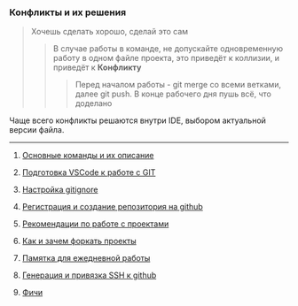 ### Конфликты и их решения

>Хочешь сделать хорошо, сделай это сам
>>В случае работы в команде, не допускайте одновременную работу в одном файле проекта, это приведёт к коллизии, и приведёт к **Конфликту**
>>>Перед началом работы - git merge со всеми ветками, далее git push.
>>>В конце рабочего дня пушь всё, что доделано

Чаще всего конфликты решаются внутри IDE, выбором актуальной версии файла.

<hr>

1. [Основные команды и их описание](page_1.md)

2. [Подготовка VSCode к работе с GIT](page_2.md)

3. [Настройка gitignore](page_4.md)

4. [Регистрация и создание репозитория на github](page_5.md)

5. [Рекомендации по работе с проектами](page_6.md)

6. [Как и зачем форкать проекты](page_7.md)

7. [Памятка для ежедневной работы](page_8.md)

8. [Генерация и привязка SSH к github](page_9.md)

9. [Фичи](page_10.md)